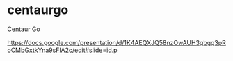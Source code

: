 # centaurgo
Centaur Go

https://docs.google.com/presentation/d/1K4AEQXJQ58nzOwAUH3gbgg3pRoCMbGxtkYna9sFlA2c/edit#slide=id.p
